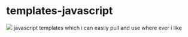# templates-javascript
![](https://img.shields.io/badge/downloads-220%2B-green)
javascript templates which i can easily pull and use where ever i like 
